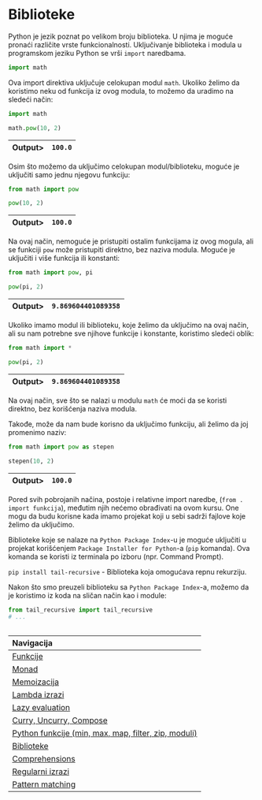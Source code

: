 # Biblioteke

Python je jezik poznat po velikom broju biblioteka. U njima je moguće pronaći različite vrste funkcionalnosti. Uključivanje biblioteka i modula u programskom jeziku Python se vrši `import` naredbama.

```python
import math
```

Ova import direktiva uključuje celokupan modul `math`. Ukoliko želimo da koristimo neku od funkcija iz ovog modula, to možemo da uradimo na sledeći način:

```python
import math

math.pow(10, 2)
```

|Output>|`100.0`|
|-------|:-------:|

Osim što možemo da uključimo celokupan modul/biblioteku, moguće je uključiti samo jednu njegovu funkciju:

```python
from math import pow

pow(10, 2)
```

|Output>|`100.0`|
|-------|:-------:|

Na ovaj način, nemoguće je pristupiti ostalim funkcijama iz ovog mogula, ali se funkciji `pow` može pristupiti direktno, bez naziva modula. Moguće je uključiti i više funkcija ili konstanti:

```python
from math import pow, pi

pow(pi, 2)
```

|Output>|`9.869604401089358`|
|-------|:-------:|

Ukoliko imamo modul ili biblioteku, koje želimo da uključimo na ovaj način, ali su nam potrebne sve njihove funkcije i konstante, koristimo sledeći oblik:

```python
from math import *

pow(pi, 2)
```

|Output>|`9.869604401089358`|
|-------|:-------:|

Na ovaj način, sve što se nalazi u modulu `math` će moći da se koristi direktno, bez korišćenja naziva modula.

Takođe, može da nam bude korisno da uključimo funkciju, ali želimo da joj promenimo naziv:

```python
from math import pow as stepen

stepen(10, 2)
```

|Output>|`100.0`|
|-------|:-------:|

Pored svih pobrojanih načina, postoje i relativne import naredbe, (`from . import funkcija`), međutim njih nećemo obrađivati na ovom kursu. One mogu da budu korisne kada imamo projekat koji u sebi sadrži fajlove koje želimo da uključimo.

Biblioteke koje se nalaze na `Python Package Index`-u je moguće uključiti u projekat korišćenjem `Package Installer for Python`-a (`pip` komanda). Ova komanda se koristi iz terminala po izboru (npr. Command Prompt).

`pip install tail-recursive` - Biblioteka koja omogućava repnu rekurziju.

Nakon što smo preuzeli biblioteku sa `Python Package Index`-a, možemo da je koristimo iz koda na sličan način kao i module:

```python
from tail_recursive import tail_recursive
# ...
```

##

|Navigacija|
|:-------|
|[Funkcije](Funkcije.md)|
|[Monad](Monad.md)|
|[Memoizacija](Memoizacija.md)|
|[Lambda izrazi](Lambda.md)|
|[Lazy evaluation](Lazy.md)|
|[Curry, Uncurry, Compose](Curry.md)|
|[Python funkcije (min, max, map, filter, zip, moduli)](Functions.md)|
|[Biblioteke](Library.md)|
|[Comprehensions](Comprehensions.md)|
|[Regularni izrazi](RegularExpressions.md)|
|[Pattern matching](PatternMatching.md)|